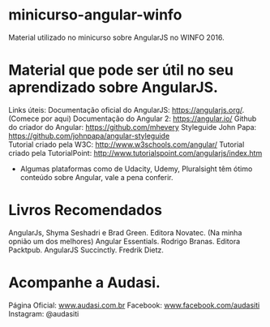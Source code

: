 # minicurso-angular-winfo
Material utilizado no minicurso sobre AngularJS no WINFO 2016.

# Material que pode ser útil no seu aprendizado sobre AngularJS.
Links úteis:
Documentação oficial do AngularJS: https://angularjs.org/. (Comece por aqui)
Documentação do Angular 2: https://angular.io/ 
Github do criador do Angular: https://github.com/mhevery
Styleguide John Papa: https://github.com/johnpapa/angular-styleguide	
Tutorial criado pela W3C: http://www.w3schools.com/angular/ 
Tutorial criado pela TutorialPoint: http://www.tutorialspoint.com/angularjs/index.htm  

* Algumas plataformas como de Udacity, Udemy, Pluralsight têm ótimo conteúdo sobre Angular, vale a pena conferir. 

# Livros Recomendados
AngularJs, Shyma Seshadri e Brad Green. Editora Novatec. (Na minha opnião um dos melhores)
Angular Essentials. Rodrigo Branas. Editora Packtpub.
AngularJS Succinctly. Fredrik Dietz.

# Acompanhe a Audasi.
Página Oficial: www.audasi.com.br
Facebook: www.facebook.com/audasiti	
Instagram: @audasiti


